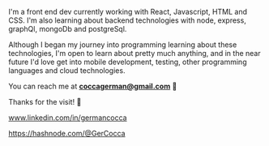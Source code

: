 I'm a front end dev currently working with React, Javascript, HTML and CSS.
I'm also learning about backend technologies with node, express, graphQl, mongoDb and postgreSql.

Although I began my journey into programming learning about these technologies, I'm open to learn about pretty much anything, and in the near future I'd love get into mobile development, testing, other programming languages and cloud technologies.

You can reach me at **coccagerman@gmail.com** :call_me_hand:

Thanks for the visit! :wave:

www.linkedin.com/in/germancocca

https://hashnode.com/@GerCocca
